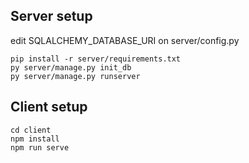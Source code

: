## Server setup
edit SQLALCHEMY_DATABASE_URI on server/config.py
```
pip install -r server/requirements.txt
py server/manage.py init_db
py server/manage.py runserver
```
## Client setup
```
cd client
npm install
npm run serve
```